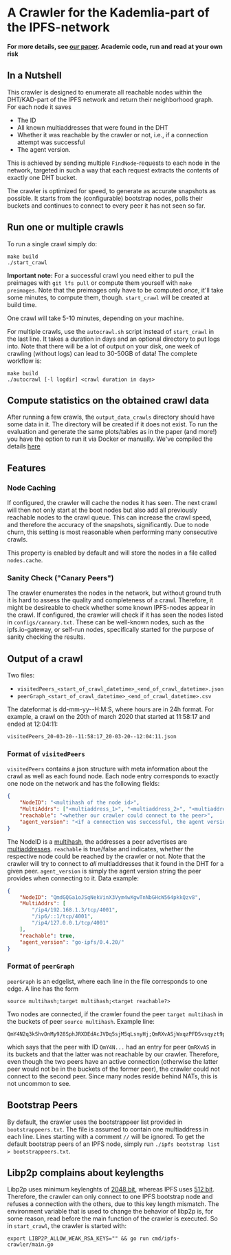 # A Crawler for the Kademlia-part of the IPFS-network

**For more details, see [our paper](https://arxiv.org/abs/2002.07747). Academic code, run and read at your own risk**

## In a Nutshell

This crawler is designed to enumerate all reachable nodes within the DHT/KAD-part of the IPFS network and return their neighborhood graph.
For each node it saves
* The ID
* All known multiaddresses that were found in the DHT
* Whether it was reachable by the crawler or not, i.e., if a connection attempt was successful
* The agent version.

This is achieved by sending multiple ```FindNode```-requests to each node in the network, targeted in such a way that each request extracts the contents of exactly one DHT bucket.

The crawler is optimized for speed, to generate as accurate snapshots as possible.
It starts from the (configurable) bootstrap nodes, polls their buckets and continues to connect to every peer it has not seen so far.


## Run one or multiple crawls

To run a single crawl simply do:

	make build
	./start_crawl

**Important note:** For a successful crawl you need either to pull the preimages with ```git lfs pull``` or compute them yourself with ```make preimages```.
Note that the preimages only have to be computed *once*, it'll take some minutes, to compute them, though.
```start_crawl``` will be created at build time.

One crawl will take 5-10 minutes, depending on your machine.

For multiple crawls, use the `autocrawl.sh` script instead of `start_crawl` in the last line. It takes a duration in days and an optional directory to put logs into.
Note that there will be a lot of output on your disk, one week of crawling (without logs) can lead to 30-50GB of data!
The complete workflow is:

	make build
	./autocrawl [-l logdir] <crawl duration in days>

## Compute statistics on the obtained crawl data

After running a few crawls, the ```output_data_crawls``` directory should have some data in it. The directory will be created if it does not exist.
To run the evaluation and generate the same plots/tables as in the paper (and more!) you have the option to run it via Docker or manually.
We've compiled the details [here](https://github.com/scriptkitty/ipfs-crawler/blob/master/eval/README.md)

## Features

### Node Caching

If configured, the crawler will cache the nodes it has seen. The next crawl will then not only start at the boot nodes but also add all previously reachable nodes to the crawl queue. This can increase the crawl speed, and therefore the accuracy of the snapshots, significantly.
Due to node churn, this setting is most reasonable when performing many consecutive crawls.

This property is enabled by default and will store the nodes in a file called ```nodes.cache```.

### Sanity Check ("Canary Peers")

The crawler enumerates the nodes in the network, but without ground truth it is hard to assess the quality and completeness of a crawl.
Therefore, it might be desireable to check whether some known IPFS-nodes appear in the crawl.
If configured, the crawler will check if it has seen the nodes listed in ```configs/cannary.txt```. These can be well-known nodes, such as the ipfs.io-gateway, or self-run nodes, specifically started for the purpose of sanity checking the results.

## Output of a crawl

Two files:
* ```visitedPeers_<start_of_crawl_datetime>_<end_of_crawl_datetime>.json```
* ```peerGraph_<start_of_crawl_datetime>_<end_of_crawl_datetime>.csv```

The dateformat is dd-mm-yy--H:M:S, where hours are in 24h format. For example, a crawl on the 20th of march 2020 that started at 11:58:17 and ended at 12:04:11:

	visitedPeers_20-03-20--11:58:17_20-03-20--12:04:11.json

### Format of ```visitedPeers```

```visitedPeers``` contains a json structure with meta information about the crawl as well as each found node.
Each node entry corresponds to exactly one node on the network and has the following fields:
```json
{
	"NodeID": "<multihash of the node id>",
	"MultiAddrs": ["<multiaddress_1>", "<multiaddress_2>", "<multiaddress_n>"],
	"reachable": "<whether our crawler could connect to the peer>",
	"agent_version": "<if a connection was successful, the agent version string>"
}
```
The NodeID is a [multihash](https://github.com/multiformats/multihash), the addresses a peer advertises are [multiaddresses](https://github.com/multiformats/multiaddr).
```reachable``` is true/false and indicates, whether the respective node could be reached by the crawler or not. Note that the crawler will try to connect to *all* multiaddresses that it found in the DHT for a given peer.
```agent_version``` is simply the agent version string the peer provides when connecting to it.
Data example:
```json
{
	"NodeID": "QmdGQGa1oJSqNekVinX3Vym4wXgwTnNbGHcW564pkkQzv8",
	"MultiAddrs": [
		"/ip4/192.168.1.3/tcp/4001",
		"/ip6/::1/tcp/4001",
		"/ip4/127.0.0.1/tcp/4001"
	],
	"reachable": true,
	"agent_version": "go-ipfs/0.4.20/"
}
```

### Format of ```peerGraph```

```peerGraph``` is an edgelist, where each line in the file corresponds to one edge. A line has the form
	
	source multihash;target multihash;<target reachable?>
	
Two nodes are connected, if the crawler found the peer ```target multihash``` in the buckets of peer ```source multihash```.
Example line:

	QmY4N2q3kShvDnMy928SphJRXDEdAcJVDq5sjM5qLsnyHj;QmRXvASjWxqzPFDSvsqyzt9p6DyWNgZ8tVNqgNA4PTw1vk;false
	
which says that the peer with ID ```QmY4N...``` had an entry for peer ```QmRXvAS``` in its buckets and that the latter was not reachable by our crawler.
Therefore, even though the two peers have an active connection (otherwise the latter peer would not be in the buckets of the former peer), the crawler could not connect to the second peer.
Since many nodes reside behind NATs, this is not uncommon to see.

## Bootstrap Peers

By default, the crawler uses the bootstrappeer list provided in ```bootstrappeers.txt```. The file is assumed to contain one multiaddress in each line.
Lines starting with a comment ```//``` will be ignored.
To get the default bootstrap peers of an IPFS node, simply run ```./ipfs bootstrap list > bootstrappeers.txt```.


## Libp2p complains about keylengths

Libp2p uses minimum keylenghts of [2048 bit](https://github.com/libp2p/go-libp2p-core/blob/master/crypto/rsa_common.go), whereas IPFS uses [512 bit](https://github.com/ipfs/infra/issues/378).
Therefore, the crawler can only connect to one IPFS bootstrap node and refuses a connection with the others, due to this key length mismatch.
The environment variable that is used to change the behavior of libp2p is, for some reason, read before the main function of the crawler is executed. So in `start_crawl`, the crawler is started with:

```export LIBP2P_ALLOW_WEAK_RSA_KEYS="" && go run cmd/ipfs-crawler/main.go```
